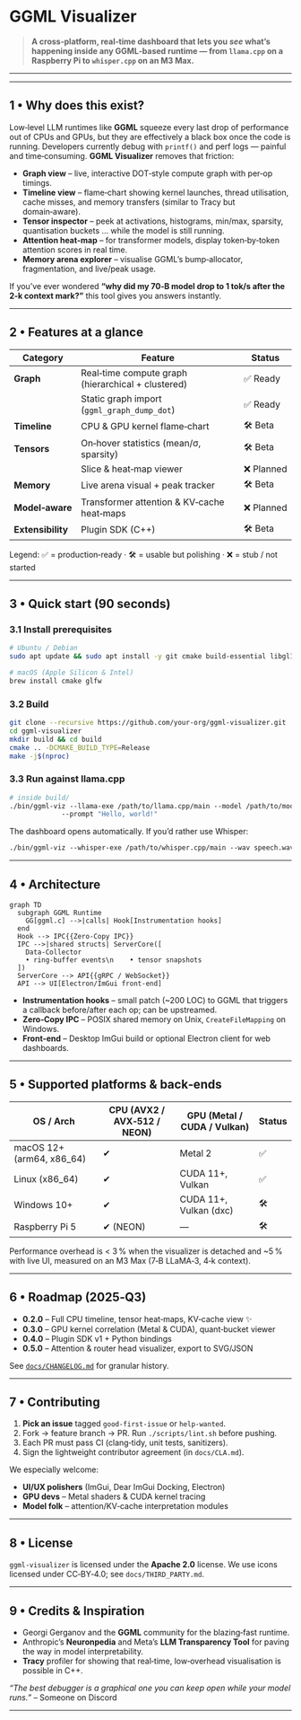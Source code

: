 # GGML Visualizer

> **A cross‑platform, real‑time dashboard that lets you *****see***** whatʼs happening inside any GGML‑based runtime — from **`llama.cpp`** on a Raspberry Pi to **`whisper.cpp`** on an M3 Max.**

---

&#x20;&#x20;

---

## 1 • Why does this exist?

Low‑level LLM runtimes like **GGML** squeeze every last drop of performance out of CPUs and GPUs, but they are effectively a black box once the code is running.  Developers currently debug with `printf()` and perf logs — painful and time‑consuming. **GGML Visualizer** removes that friction:

- **Graph view** – live, interactive DOT‑style compute graph with per‑op timings.
- **Timeline view** – flame‑chart showing kernel launches, thread utilisation, cache misses, and memory transfers (similar to Tracy but domain‑aware).
- **Tensor inspector** – peek at activations, histograms, min/max, sparsity, quantisation buckets … while the model is still running.
- **Attention heat‑map** – for transformer models, display token‑by‑token attention scores in real time.
- **Memory arena explorer** – visualise GGMLʼs bump‑allocator, fragmentation, and live/peak usage.

If youʼve ever wondered **“why did my 70‑B model drop to 1 tok/s after the 2‑k context mark?”** this tool gives you answers instantly.

---

## 2 • Features at a glance

| Category          | Feature                                            | Status    |
| ----------------- | -------------------------------------------------- | --------- |
| **Graph**         | Real‑time compute graph (hierarchical + clustered) | ✅ Ready   |
|                   | Static graph import (`ggml_graph_dump_dot`)        | ✅ Ready   |
| **Timeline**      | CPU & GPU kernel flame‑chart                       | 🛠 Beta   |
| **Tensors**       | On‑hover statistics (mean/σ, sparsity)             | 🛠 Beta   |
|                   | Slice & heat‑map viewer                            | ❌ Planned |
| **Memory**        | Live arena visual + peak tracker                   | 🛠 Beta   |
| **Model‑aware**   | Transformer attention & KV‑cache heat‑maps         | ❌ Planned |
| **Extensibility** | Plugin SDK (C++)                                   | 🛠 Beta   |

Legend: ✅ = production‑ready · 🛠 = usable but polishing · ❌ = stub / not started

---

## 3 • Quick start (90 seconds)

### 3.1 Install prerequisites

```bash
# Ubuntu / Debian
sudo apt update && sudo apt install -y git cmake build-essential libgl1-mesa-dev libxinerama-dev libxcursor-dev libxi-dev libxrandr-dev

# macOS (Apple Silicon & Intel)
brew install cmake glfw
```

### 3.2 Build

```bash
git clone --recursive https://github.com/your‑org/ggml‑visualizer.git
cd ggml‑visualizer
mkdir build && cd build
cmake .. -DCMAKE_BUILD_TYPE=Release
make -j$(nproc)
```

### 3.3 Run against llama.cpp

```bash
# inside build/
./bin/ggml‑viz ‑‑llama‑exe /path/to/llama.cpp/main ‑‑model /path/to/model.gguf \
             ‑‑prompt "Hello, world!"
```

The dashboard opens automatically.  If youʼd rather use Whisper:

```bash
./bin/ggml‑viz ‑‑whisper‑exe /path/to/whisper.cpp/main ‑‑wav speech.wav
```

---

## 4 • Architecture

```mermaid
graph TD
  subgraph GGML Runtime
    GG[ggml.c] -->|calls| Hook[Instrumentation hooks]
  end
  Hook --> IPC{{Zero‑Copy IPC}}
  IPC -->|shared structs| ServerCore([
    Data‑Collector
    • ring‑buffer events\n    • tensor snapshots
  ])
  ServerCore --> API{{gRPC / WebSocket}}
  API --> UI[Electron/ImGui front‑end]
```

- **Instrumentation hooks** – small patch (\~200 LOC) to GGML that triggers a callback before/after each op; can be upstreamed.
- **Zero‑Copy IPC** – POSIX shared memory on Unix, `CreateFileMapping` on Windows.
- **Front‑end** – Desktop ImGui build or optional Electron client for web dashboards.

---

## 5 • Supported platforms & back‑ends

| OS / Arch                  | CPU (AVX2 / AVX‑512 / NEON) | GPU (Metal / CUDA / Vulkan) | Status |
| -------------------------- | --------------------------- | --------------------------- | ------ |
| macOS 12+ (arm64, x86\_64) | ✔︎                          | Metal 2                     | ✅      |
| Linux (x86\_64)            | ✔︎                          | CUDA 11+, Vulkan            | ✅      |
| Windows 10+                | ✔︎                          | CUDA 11+, Vulkan (dxc)      | 🛠     |
| Raspberry Pi 5             | ✔︎ (NEON)                   | —                           | 🛠     |

Performance overhead is < 3 % when the visualizer is detached and \~5 % with live UI, measured on an M3 Max (7‑B LLaMA‑3, 4‑k context).

---

## 6 • Roadmap (2025‑Q3)

- **0.2.0** – Full CPU timeline, tensor heat‑maps, KV‑cache view ✨
- **0.3.0** – GPU kernel correlation (Metal & CUDA), quant‑bucket viewer
- **0.4.0** – Plugin SDK v1 + Python bindings
- **0.5.0** – Attention & router head visualizer, export to SVG/JSON

See [`docs/CHANGELOG.md`](docs/CHANGELOG.md) for granular history.

---

## 7 • Contributing

1. **Pick an issue** tagged `good‑first‑issue` or `help‑wanted`.
2. Fork → feature branch → PR. Run `./scripts/lint.sh` before pushing.
3. Each PR must pass CI (clang‑tidy, unit tests, sanitizers).
4. Sign the lightweight contributor agreement (in `docs/CLA.md`).

We especially welcome:

- **UI/UX polishers** (ImGui, Dear ImGui Docking, Electron)
- **GPU devs** – Metal shaders & CUDA kernel tracing
- **Model folk** – attention/KV‑cache interpretation modules

---

## 8 • License

`ggml‑visualizer` is licensed under the **Apache 2.0** license.  We use icons licensed under CC‑BY‑4.0; see `docs/THIRD_PARTY.md`.

---

## 9 • Credits & Inspiration

- Georgi Gerganov and the **GGML** community for the blazing‑fast runtime.
- Anthropicʼs **Neuronpedia** and Metaʼs **LLM Transparency Tool** for paving the way in model interpretability.
- **Tracy** profiler for showing that real‑time, low‑overhead visualisation is possible in C++.

*“The best debugger is a graphical one you can keep open while your model runs.”* – Someone on Discord

---